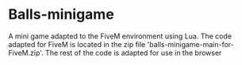 # Balls-minigame
A mini game adapted to the FiveM environment using Lua. The code adapted for FiveM is located in the zip file 'balls-minigame-main-for-FiveM.zip'. The rest of the code is adapted for use in the browser

